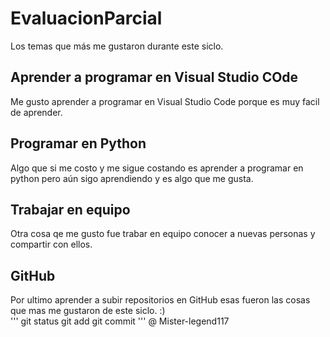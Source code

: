 # EvaluacionParcial
 Los temas que más me gustaron durante este siclo.
 ## Aprender a programar en Visual Studio COde
Me gusto aprender a programar en Visual Studio Code porque es muy facil de aprender. 
## Programar en Python
Algo que si me costo y me sigue costando es aprender a programar en python pero aún sigo aprendiendo y es algo que me gusta.
## Trabajar en equipo 
Otra cosa qe me gusto fue trabar en equipo conocer a nuevas personas y compartir con ellos. 
## GitHub
Por ultimo aprender a subir repositorios en GitHub esas fueron las cosas que mas me gustaron de este siclo. :)  
'''
git status 
git add
git commit
'''
@ Mister-legend117
